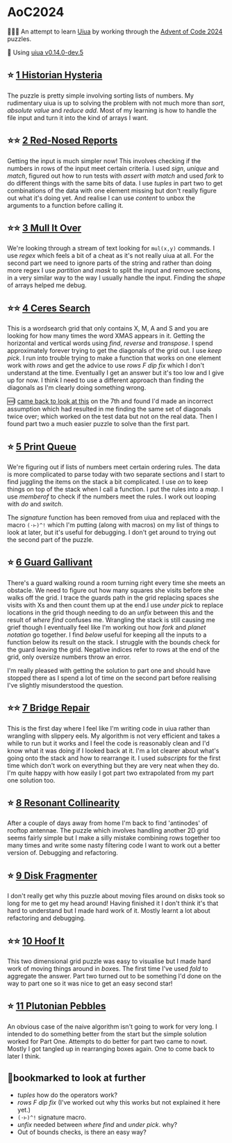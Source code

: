 # AoC2024

👩🏻‍💻 An attempt to learn [Uiua](https://www.uiua.org/) by working through the [Advent of Code 2024](https://adventofcode.com/2024) puzzles.

📀 Using [uiua v0.14.0-dev.5 ](https://github.com/uiua-lang/uiua#90b11407)

## ⭐️ [1 Historian Hysteria](day1)

The puzzle is pretty simple involving sorting lists of numbers. My rudimentary uiua is up to solving the problem with not much more than *sort*, *absolute value* and *reduce add*.  Most of my learning is how to handle the file input and turn it into the kind of arrays I want.

## ⭐️⭐️ [2 Red-Nosed Reports](day2)

Getting the input is much simpler now! This involves checking if the numbers in rows of the input meet certain criteria. I used *sign*, *unique* and *match*, figured out how to run tests with *assert with match* and used *fork* to do different things with the same bits of data. I use *tuples* in part two to get combinations of the data with one element missing but don't really figure out what it's doing yet. And realise I can use *content* to unbox the arguments to a function before calling it.

## ⭐️⭐️ [3 Mull It Over](day3)
We're looking through a stream of text looking for `mul(x,y)` commands. I use *regex* which feels a bit of a cheat as it's not really uiua at all. For the second part we need to ignore parts of the string and rather than doing more regex I use *partition* and *mask* to split the input and remove sections, in a very similar way to the way I usually handle the input. Finding the *shape* of arrays helped me debug.

## ⭐️⭐️ [4 Ceres Search](day4)
This is a wordsearch grid that only contains X, M, A and S and you are looking for how many times the word XMAS appears in it. Getting the horizontal and vertical words using *find*, *reverse* and *transpose*. I spend approximately forever trying to get the diagonals of the grid out. I use *keep* *pick*. I run into trouble trying to make a function that works on one element work with *rows* and get the advice to use *rows F dip fix* which I don't understand at the time. Eventually I get an answer but it's too low and I give up for now. I think I need to use a different approach than finding the diagonals as I'm clearly doing something wrong.

🆕I [came back to look at this](day4/redux.md) on the 7th and found I'd made an incorrect assumption which had resulted in me finding the same set of diagonals twice over; which worked on the test data but not on the real data. Then I found part two a much easier puzzle to solve than the first part.

## ⭐️ [5 Print Queue](day5)
We're figuring out if lists of numbers meet certain ordering rules. The data is more complicated to parse today with two separate sections and I start to find juggling the items on the stack a bit complicated. I use *on* to keep things on top of the stack when I call a function. I put the rules into a *map*.  I use *memberof* to check if the numbers meet the rules. I work out looping with *do* and *switch*.

The *signature* function has been removed from uiua and replaced with the macro `(⋅⊢)^!` which I'm putting (along with macros) on my list of things to look at later, but it's useful for debugging. I don't get around to trying out the second part of the puzzle.

## ⭐️ [6 Guard Gallivant](day6)
There's a guard walking round a room turning right every time she meets an obstacle. We need to figure out how many squares she visits before she walks off the grid. I trace the guards path in the grid replacing spaces she visits with Xs and then count them up at the end.I use *under pick* to replace locations in the grid though needing to do an *unfix* between this and the result of *where find* confuses me. Wrangling the stack is still causing me grief though I eventually feel like I'm working out how *fork* and *planet notation* go together.  I find *below* useful for keeping all the inputs to a function below its result on the stack. I struggle with the bounds check for the guard leaving the grid. Negative indices refer to rows at the end of the grid, only oversize numbers throw an error. 

I'm really pleased with getting the solution to part one and should have stopped there as I spend a lot of time on the second part before realising I've slightly misunderstood the question.

##  ⭐️⭐️ [7 Bridge Repair](day7)

This is the first day where I feel like I'm writing code in uiua rather than wrangling with slippery eels. My algorithm is not very efficient and takes a while to run but it works and I feel the code is reasonably clean and I'd know what it was doing if I looked back at it. I'm a lot clearer about what's going onto the stack and how to rearrange it. I used *subscripts* for the first time which don't work on everything but they are very neat when they do. I'm quite happy with how easily I got part two extrapolated from my part one solution too.

## ⭐️ [8 Resonant Collinearity](day8)

After a couple of days away from home I'm back to find 'antinodes' of rooftop antennae. The puzzle which involves handling another 2D grid seems fairly simple but I make a silly mistake combining rows together too many times and write some nasty filtering code I want to work out a better version of. Debugging and refactoring.


## ⭐️ [9 Disk Fragmenter](day9)

I don't really get why this puzzle about moving files around on disks took so long for me to get my head around! Having finished it I don't think it's that hard to understand but I made hard work of it. Mostly learnt a lot about refactoring and debugging.

## ⭐️⭐️ [10 Hoof It](day10)

This two dimensional grid puzzle was easy to visualise but I made hard work of moving things around in *box*es. The first time I've used *fold* to aggregate the answer. Part two turned out to be something I'd done on the way to part one so it was nice to get an easy second star!

## ⭐️ [11 Plutonian Pebbles](day11)

An obvious case of the naive algorithm isn't going to work for very long. I intended to do something better from the start but the simple solution worked for Part One. Attempts to do better for part two came to nowt. Mostly I got tangled up in rearranging boxes again. One to come back to later I think.

## 📑bookmarked to look at further
- *tuples* how do the operators work?
- *rows F dip fix* (I've worked out why this works but not explained it here yet.)
- `(⋅⊢)^!` signature macro.
- *unfix* needed between *where find* and *under pick*. why?
- Out of bounds checks, is there an easy way?